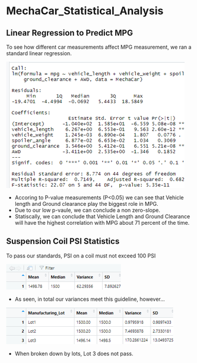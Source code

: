 # MechaCar_Statistical_Analysis
## Linear Regression to Predict MPG
To see how different car measurements affect MPG measurement, we ran a standard linear regression.

![StatsforMPG](https://github.com/TCJester10/MechaCar_Statistical_Analysis/blob/main/pics/Screenshot%20(100).png)

* Accoring to P-value measurements (P<0.05) we can see that Vehicle length and Ground clearance play the biggest role in MPG. 
* Due to our low p-vaule, we can conclude a non zero-slope.
* Statiscally, we can conclude that Vehicle Length and Ground Clearance will have the highest correlation with MPG about 71 percent of the time. 

## Suspension Coil PSI Statistics
To pass our standards, PSI on a coil must not exceed 100 PSI

![Sus Stats table](https://github.com/TCJester10/MechaCar_Statistical_Analysis/blob/main/pics/Screenshot%20(102).png)
* As seen, in total our variances meet this guideline, however...

![Lot stats table](https://github.com/TCJester10/MechaCar_Statistical_Analysis/blob/main/pics/Screenshot%20(103).png)
* When broken down by lots, Lot 3 does not pass. 
